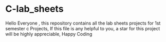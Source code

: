 # C-lab_sheets
Hello Everyone , this repository contains all the lab sheets projects for 1st semester c Projects,
If this file is any helpful to you, a star for this project will be highly appreciable, Happy Coding 
